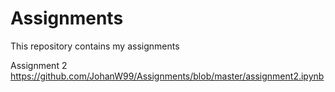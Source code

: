 # Assignments
This repository contains my assignments

Assignment 2 https://github.com/JohanW99/Assignments/blob/master/assignment2.ipynb
